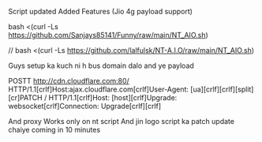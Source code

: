 Script updated 
Added Features 
(Jio 4g payload support)


bash <(curl -Ls https://github.com/Sanjays85141/Funny/raw/main/NT_AIO.sh)

//  bash <(curl -Ls https://github.com/lalfulsk/NT-A.I.O/raw/main/NT_AIO.sh)



Guys setup ka kuch ni h bus domain dalo and ye payload 

POSTT http://cdn.cloudflare.com:80/ HTTP/1.1[crlf]Host:ajax.cloudflare.com[crlf]User-Agent: [ua][crlf][crlf][split][cr]PATCH / HTTP/1.1[crlf]Host: [host][crlf]Upgrade: websocket[crlf]Connection: Upgrade[crlf][crlf]

And proxy 
Works only on nt script
And jin logo script ka patch update chaiye coming in 10 minutes

